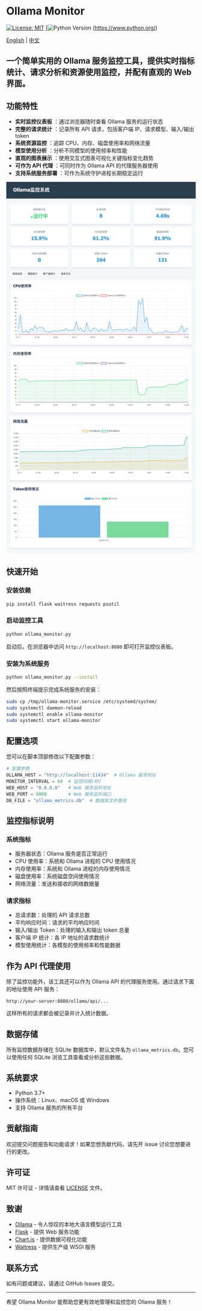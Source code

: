 # Ollama Monitor

[![License: MIT](https://img.shields.io/badge/License-MIT-yellow.svg)](https://opensource.org/licenses/MIT)
[![Python Version](https://img.shields.io/badge/python-3.7%2B-blue) (https://www.python.org/)

[English](README.md) | [中文](README_CN.md)

## 一个简单实用的 Ollama 服务监控工具，提供实时指标统计、请求分析和资源使用监控，并配有直观的 Web 界面。

## 功能特性

* **实时监控仪表板** ：通过浏览器随时查看 Ollama 服务的运行状态
* **完整的请求统计** ：记录所有 API 请求，包括客户端 IP、请求模型、输入/输出 token
* **系统资源监控** ：追踪 CPU、内存、磁盘使用率和网络流量
* **模型使用分析** ：分析不同模型的使用频率和性能
* **直观的图表展示** ：使用交互式图表可视化关键指标变化趋势
* **可作为 API 代理** ：可同时作为 Ollama API 的代理服务器使用
* **支持系统服务部署** ：可作为系统守护进程长期稳定运行

![dashboard](ollama_monitor_dashboard.png)

## 快速开始

### 安装依赖

```bash
pip install flask waitress requests psutil
```

### 启动监控工具

```bash
python ollama_monitor.py
```

启动后，在浏览器中访问 `http://localhost:8080` 即可打开监控仪表板。

### 安装为系统服务

```bash
python ollama_monitor.py --install
```

然后按照终端提示完成系统服务的安装：

```bash
sudo cp /tmp/ollama-monitor.service /etc/systemd/system/
sudo systemctl daemon-reload
sudo systemctl enable ollama-monitor
sudo systemctl start ollama-monitor
```

## 配置选项

您可以在脚本顶部修改以下配置参数：

```python
# 配置参数
OLLAMA_HOST = "http://localhost:11434"  # Ollama 服务地址
MONITOR_INTERVAL = 60  # 监控间隔(秒)
WEB_HOST = "0.0.0.0"   # Web 服务监听地址
WEB_PORT = 8080        # Web 服务监听端口
DB_FILE = "ollama_metrics.db"  # 数据库文件路径
```

## 监控指标说明

### 系统指标

* 服务器状态：Ollama 服务是否正常运行
* CPU 使用率：系统和 Ollama 进程的 CPU 使用情况
* 内存使用率：系统和 Ollama 进程的内存使用情况
* 磁盘使用率：系统磁盘空间使用情况
* 网络流量：发送和接收的网络数据量

### 请求指标

* 总请求数：处理的 API 请求总数
* 平均响应时间：请求的平均响应时间
* 输入/输出 Token：处理的输入和输出 token 总量
* 客户端 IP 统计：各 IP 地址的请求数统计
* 模型使用统计：各模型的使用频率和性能数据

## 作为 API 代理使用

除了监控功能外，该工具还可以作为 Ollama API 的代理服务使用。通过请求下面的地址使用 API 服务：

```
http://your-server:8080/ollama/api/...
```

这样所有的请求都会被记录并计入统计数据。

## 数据存储

所有监控数据存储在 SQLite 数据库中，默认文件名为 `ollama_metrics.db`。您可以使用任何 SQLite 浏览工具查看或分析这些数据。

## 系统要求

* Python 3.7+
* 操作系统：Linux、macOS 或 Windows
* 支持 Ollama 服务的所有平台

## 贡献指南

欢迎提交问题报告和功能请求！如果您想贡献代码，请先开 issue 讨论您想要进行的更改。

## 许可证

MIT 许可证 - 详情请查看 [LICENSE](https://poe.com/chat/LICENSE) 文件。

## 致谢

* [Ollama](https://github.com/ollama/ollama) - 令人惊叹的本地大语言模型运行工具
* [Flask](https://flask.palletsprojects.com/) - 提供 Web 服务功能
* [Chart.js](https://www.chartjs.org/) - 提供数据可视化功能
* [Waitress](https://docs.pylonsproject.org/projects/waitress/) - 提供生产级 WSGI 服务

## 联系方式

如有问题或建议，请通过 GitHub Issues 提交。

---

希望 Ollama Monitor 能帮助您更有效地管理和监控您的 Ollama 服务！

